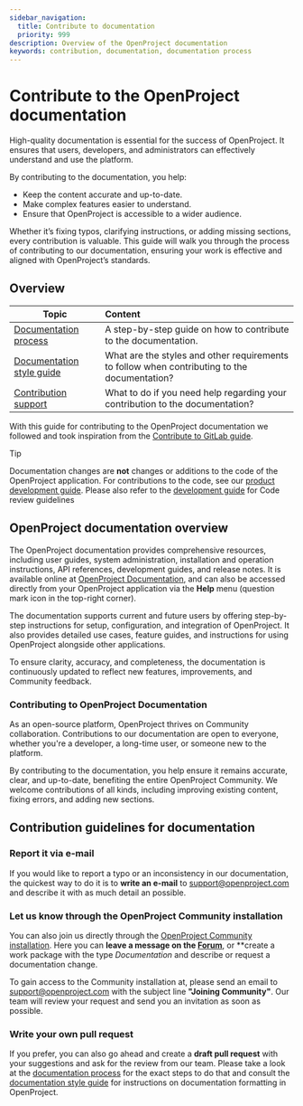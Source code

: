 ```yaml
---
sidebar_navigation:
  title: Contribute to documentation
  priority: 999
description: Overview of the OpenProject documentation
keywords: contribution, documentation, documentation process
---
```


# Contribute to the OpenProject documentation

High-quality documentation is essential for the success of OpenProject. It ensures that users, developers, and administrators can effectively understand and use the platform.

By contributing to the documentation, you help:

- Keep the content accurate and up-to-date.
- Make complex features easier to understand.
- Ensure that OpenProject is accessible to a wider audience.

Whether it’s fixing typos, clarifying instructions, or adding missing sections, every contribution is valuable. This guide will walk you through the process of contributing to our documentation, ensuring your work is effective and aligned with OpenProject’s standards.

## Overview

| Topic                                                  | Content                                                      |
| ------------------------------------------------------ | :----------------------------------------------------------- |
| [Documentation process](documentation-process)         | A step-by-step guide on how to contribute to the documentation. |
| [Documentation style guide](documentation-style-guide) | What are the styles and other requirements to follow when contributing to the documentation? |
| [Contribution support](contribution-support)           | What to do if you need help regarding your contribution to the documentation? |

With this guide for contributing to the OpenProject documentation we followed and took inspiration from the [Contribute to GitLab guide](https://about.gitlab.com/community/contribute/).

> [!TIP] 
> Documentation changes are **not** changes or additions to the code of the OpenProject application. For contributions to the code, see our [product development guide](../../development/product-development-handbook/). Please also refer to the [development guide](../../development/code-review-guidelines/) for Code review guidelines

## OpenProject documentation overview

The OpenProject documentation provides comprehensive resources, including user guides, system administration, installation and operation instructions, API references, development guides, and release notes. It is available online at [OpenProject Documentation](https://www.openproject.org/docs), and can also be accessed directly from your OpenProject application via the **Help** menu (question mark icon in the top-right corner).

The documentation supports current and future users by offering step-by-step instructions for setup, configuration, and integration of OpenProject. It also provides detailed use cases, feature guides, and instructions for using OpenProject alongside other applications.

To ensure clarity, accuracy, and completeness, the documentation is continuously updated to reflect new features, improvements, and Community feedback.

### Contributing to OpenProject Documentation

As an open-source platform, OpenProject thrives on Community collaboration. Contributions to our documentation are open to everyone, whether you're a developer, a long-time user, or someone new to the platform.

By contributing to the documentation, you help ensure it remains accurate, clear, and up-to-date, benefiting the entire OpenProject Community. We welcome contributions of all kinds, including improving existing content, fixing errors, and adding new sections.

## Contribution guidelines for documentation

### Report it via e-mail

If you would like to report a typo or an inconsistency in our documentation, the quickest way to do it is to **write an e-mail** to [support@openproject.com](mailto:support@openproject.com) and describe it with as much detail an possible. 

### Let us know through the OpenProject Community installation

You can also join us directly through the [OpenProject Community installation](https://community.openproject.org). Here you can **leave a message on the [Forum](https://community.openproject.org/projects/openproject/forums)**, or **create a work package with the type *Documentation* and describe or request a documentation change.

To gain access to the Community installation at, please send an email to [support@openproject.com](mailto:support@openproject.com) with the subject line **"Joining Community"**. Our team will review your request and send you an invitation as soon as possible.

### Write your own pull request

If you prefer, you can also go ahead and create a **draft pull request** with your suggestions and ask for the review from our team. Please take a look at the [documentation process](./documentation-process/) for the exact steps to do that and consult the [documentation style guide](./documentation-style-guide/) for instructions on documentation formatting in OpenProject.
